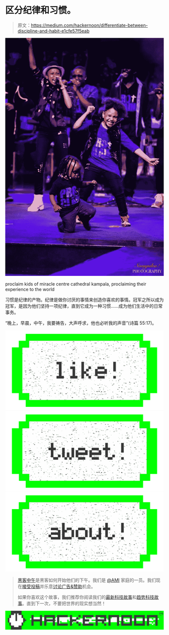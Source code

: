 # 区分纪律和习惯。

> 原文：<https://medium.com/hackernoon/differentiate-between-discipline-and-habit-e1cfe57f5eab>

![](img/d468b2f742e216c71684808d7214e34f.png)

proclaim kids of miracle centre cathedral kampala, proclaiming their experience to the world

习惯是纪律的产物。纪律是做你讨厌的事情来创造你喜欢的事情。冠军之所以成为冠军，是因为他们坚持一项纪律，直到它成为一种习惯……成为他们生活中的日常事务。

“晚上，早晨，中午，我要祷告，大声呼求，他也必听我的声音”(诗篇 55:17)。

[![](img/50ef4044ecd4e250b5d50f368b775d38.png)](http://bit.ly/HackernoonFB)[![](img/979d9a46439d5aebbdcdca574e21dc81.png)](https://goo.gl/k7XYbx)[![](img/2930ba6bd2c12218fdbbf7e02c8746ff.png)](https://goo.gl/4ofytp)

> [黑客中午](http://bit.ly/Hackernoon)是黑客如何开始他们的下午。我们是 [@AMI](http://bit.ly/atAMIatAMI) 家庭的一员。我们现在[接受投稿](http://bit.ly/hackernoonsubmission)并乐意[讨论广告&赞助](mailto:partners@amipublications.com)机会。
> 
> 如果你喜欢这个故事，我们推荐你阅读我们的[最新科技故事](http://bit.ly/hackernoonlatestt)和[趋势科技故事](https://hackernoon.com/trending)。直到下一次，不要把世界的现实想当然！

[![](img/be0ca55ba73a573dce11effb2ee80d56.png)](https://goo.gl/Ahtev1)
